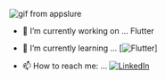   ![gif from appslure](https://excelcoders.com/wp-content/uploads/2022/07/android.gif)
   
- 🔭 I’m currently working on ... Flutter 
- 🌱 I’m currently learning ... [![Flutter](https://img.shields.io/badge/Ionic-3880FF?style=for-the-badge&logo=ionic&logoColor=white)]

- 📫 How to reach me: ... [![LinkedIn](https://img.shields.io/badge/Twitter-1DA1F2?style=for-the-badge&logo=twitter&logoColor=white)](https://twitter.com/amine_elhattami)


